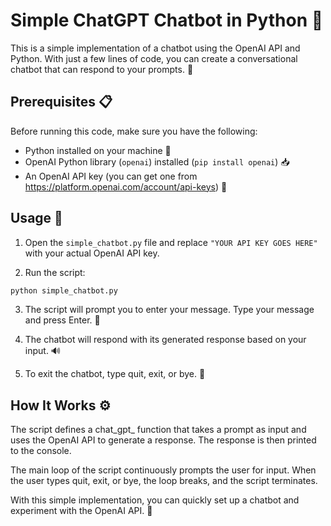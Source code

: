 # Simple ChatGPT Chatbot in Python 🤖

This is a simple implementation of a chatbot using the OpenAI API and Python. With just a few lines of code, you can create a conversational chatbot that can respond to your prompts. 💬

## Prerequisites 📋

Before running this code, make sure you have the following:

- Python installed on your machine 🐍
- OpenAI Python library (`openai`) installed (`pip install openai`) 📥
- An OpenAI API key (you can get one from https://platform.openai.com/account/api-keys) 🔑

## Usage 🚀

1. Open the `simple_chatbot.py` file and replace `"YOUR API KEY GOES HERE"` with your actual OpenAI API key.

2. Run the script:

```bash
python simple_chatbot.py
```
3.  The script will prompt you to enter your message. Type your message and press Enter. 💬

4. The chatbot will respond with its generated response based on your input. 🔊

5. To exit the chatbot, type quit, exit, or bye. 🚪


## How It Works ⚙️

The script defines a chat_gpt_ function that takes a prompt as input and uses the OpenAI API to generate a response. The response is then printed to the console.

The main loop of the script continuously prompts the user for input. When the user types quit, exit, or bye, the loop breaks, and the script terminates.

With this simple implementation, you can quickly set up a chatbot and experiment with the OpenAI API. 🎉
